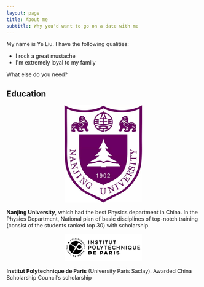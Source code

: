 ```yaml
---
layout: page
title: About me
subtitle: Why you'd want to go on a date with me
---
```


My name is Ye Liu. I have the following qualities:

- I rock a great mustache
- I'm extremely loyal to my family

What else do you need?

## Education

<div align="center">    
<img src="assets/img/nju.jpg" width="40%" height="40%" />
</div>

**Nanjing University**, which had the best Physics department in China. In the Physics Department, National plan of basic disciplines of top-notch training (consist of the students ranked top 30) with scholarship.

<div align="center">    
<img src="assets/img/ip-paris.jpg" width="40%" height="40%" />
</div>

**Institut Polytechnique de Paris** (University Paris Saclay). Awarded China Scholarship Council’s scholarship
